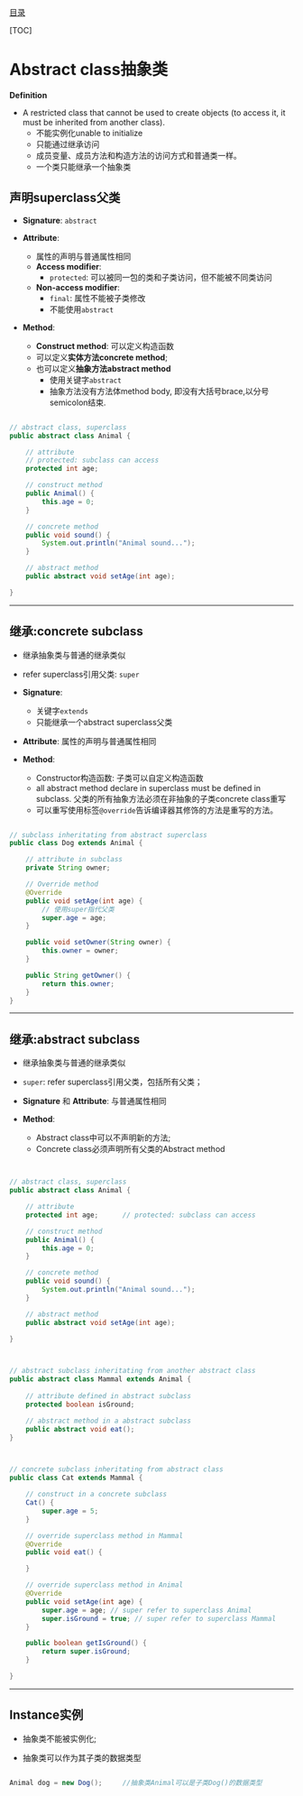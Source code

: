 [目录](../java_note.md)

[TOC]

# Abstract class抽象类

**Definition**
- A restricted class that cannot be used to create objects (to access it, it must be inherited from another class).
    - 不能实例化unable to initialize
    - 只能通过继承访问
    - 成员变量、成员方法和构造方法的访问方式和普通类一样。
    - 一个类只能继承一个抽象类

## 声明superclass父类

- **Signature**: `abstract`

- **Attribute**: 
    - 属性的声明与普通属性相同
    - **Access modifier**:
        - `protected`: 可以被同一包的类和子类访问，但不能被不同类访问
    - **Non-access modifier**:
        - `final`: 属性不能被子类修改
        - 不能使用`abstract`

- **Method**: 
    - **Construct method**: 可以定义构造函数
    - 可以定义**实体方法concrete method**;
    - 也可以定义**抽象方法abstract method**
        - 使用关键字`abstract`
        - 抽象方法没有方法体method body, 即没有大括号brace,以分号semicolon结束.

```java

// abstract class, superclass
public abstract class Animal {

    // attribute
    // protected: subclass can access
    protected int age;

    // construct method
    public Animal() {
        this.age = 0;
    }

    // concrete method
    public void sound() {
        System.out.println("Animal sound...");
    }

    // abstract method
    public abstract void setAge(int age);

}

```

***

## 继承:concrete subclass

- 继承抽象类与普通的继承类似

- refer superclass引用父类: `super`

- **Signature**: 
    - 关键字`extends`
    - 只能继承一个abstract superclass父类

- **Attribute**: 属性的声明与普通属性相同

- **Method**: 
    - Constructor构造函数: 子类可以自定义构造函数
    - all abstract method declare in superclass must be defined in subclass.
    父类的所有抽象方法必须在非抽象的子类concrete class重写
    - 可以重写使用标签`@override`告诉编译器其修饰的方法是重写的方法。

```java

// subclass inheritating from abstract superclass
public class Dog extends Animal {

    // attribute in subclass
    private String owner;

    // Override method
    @Override
    public void setAge(int age) {
        // 使用super指代父类
        super.age = age;
    }

    public void setOwner(String owner) {
        this.owner = owner;
    }

    public String getOwner() {
        return this.owner;
    }
}

```

***

## 继承:abstract subclass

- 继承抽象类与普通的继承类似

- `super`: refer superclass引用父类，包括所有父类；

- **Signature** 和 **Attribute**: 与普通属性相同

- **Method**: 
    - Abstract class中可以不声明新的方法;
    - Concrete class必须声明所有父类的Abstract method

```java


// abstract class, superclass
public abstract class Animal {

    // attribute
    protected int age;      // protected: subclass can access

    // construct method
    public Animal() {
        this.age = 0;
    }

    // concrete method
    public void sound() {
        System.out.println("Animal sound...");
    }

    // abstract method
    public abstract void setAge(int age);

}



// abstract subclass inheritating from another abstract class
public abstract class Mammal extends Animal {
    
    // attribute defined in abstract subclass
    protected boolean isGround;

    // abstract method in a abstract subclass
    public abstract void eat();
}



// concrete subclass inheritating from abstract class
public class Cat extends Mammal {

    // construct in a concrete subclass
    Cat() {
        super.age = 5;
    }

    // override superclass method in Mammal
    @Override
    public void eat() {

    }

    // override superclass method in Animal
    @Override
    public void setAge(int age) {
        super.age = age; // super refer to superclass Animal
        super.isGround = true; // super refer to superclass Mammal
    }

    public boolean getIsGround() {
        return super.isGround;
    }

}

```

***

## Instance实例

- 抽象类不能被实例化;

- 抽象类可以作为其子类的数据类型

```java

Animal dog = new Dog();     //抽象类Animal可以是子类Dog()的数据类型

```

